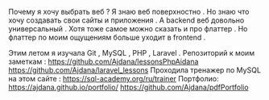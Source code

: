 Почему я хочу выбрать веб ? Я знаю веб поверхностно . Но знаю что хочу создавать свои сайты и приложения . А backend веб довольно универсальный . Хотя тоже самое можно сказать и про флаттер . Но флаттер по моим ощущениям больше уходит в frontend .

Этим летом я изучала Git , MySQL , PHP , Laravel  . Репозиторий к моим заметкам :
https://github.com/Ajdana/lessonsPhpAidana
https://github.com/Ajdana/laravel_lessons
Проходила тренажер по MySQL на этом сайте :
https://sql-academy.org/ru/trainer 
Портфолио:
https://ajdana.github.io/portfolio/
https://github.com/Ajdana/pdfPortfolio



